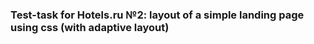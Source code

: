
### Test-task for Hotels.ru №2: layout of a simple landing page using css (with adaptive layout)


